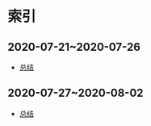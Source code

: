 
# 索引
## 2020-07-21~2020-07-26
- [总结](../day/2020-07-21~2020-07-26/week.md)
## 2020-07-27~2020-08-02
- [总结](../day/2020-07-27~2020-08-02/week.md)